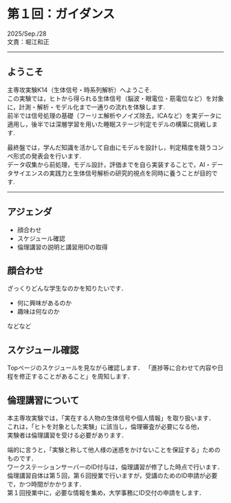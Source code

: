 # 第１回：ガイダンス
2025/Sep./28  
文責：堀江和正

---

## ようこそ

主専攻実験K14（生体信号・時系列解析）へようこそ.  
この実験では，ヒトから得られる生体信号（脳波・眼電位・筋電位など）を対象に，計測・解析・モデル化まで一通りの流れを体験します.  
前半では信号処理の基礎（フーリエ解析やノイズ除去，ICAなど）を実データに適用し，後半では深層学習を用いた睡眠ステージ判定モデルの構築に挑戦します.

最終盤では，学んだ知識を活かして自由にモデルを設計し，判定精度を競うコンペ形式の発表会を行います.  
データ収集から前処理，モデル設計，評価までを自ら実装することで，AI・データサイエンスの実践力と生体信号解析の研究的視点を同時に養うことが目的です.

---

## アジェンダ
- 顔合わせ
- スケジュール確認
- 倫理講習の説明と講習用IDの取得

## 顔合わせ
ざっくりどんな学生なのかを知りたいです．
- 何に興味があるのか
- 趣味は何なのか

などなど

## スケジュール確認
Topページのスケジュールを見ながら確認します．
「進捗等に合わせて内容や日程を修正することがあること」を周知します．

## 倫理講習について
本主専攻実験では，「実在する人物の生体信号や個人情報」を取り扱います．  
これは，「ヒトを対象とした実験」に該当し，倫理審査が必要になる他，  
実験者は倫理講習を受ける必要があります．

端的に言うと，「実験と称して他人様の迷惑をかけないことを保証する」ためのものです．  
ワークステーションサーバーのID付与は，倫理講習が修了した時点で行います．  
倫理講習自体は第５回，第６回授業で行いますが，受講のためのID申請が必要で，かつ時間がかかります．  
第１回授業中に，必要な情報を集め，大学事務にID交付の申請をします．  
